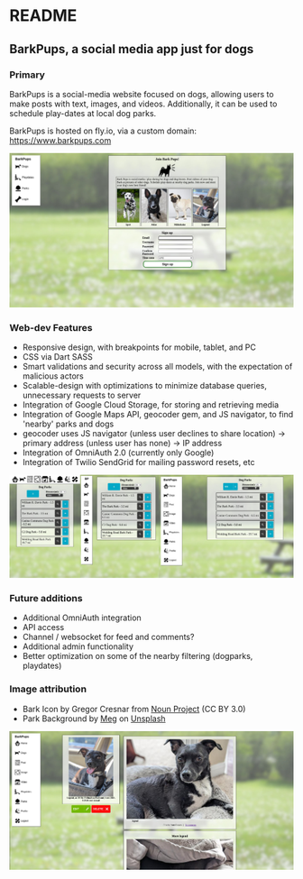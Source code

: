 # README

## BarkPups, a social media app just for dogs

### Primary
BarkPups is a social-media website focused on dogs, allowing users to make posts with text, images, and videos. Additionally, it can be used to schedule play-dates at local dog parks.

BarkPups is hosted on fly.io, via a custom domain: https://www.barkpups.com

![Screenshot of Sign-up](https://github.com/Xenrathe/Rails-bark_book/blob/main/GitIntro.jpg?raw=true)

### Web-dev Features
* Responsive design, with breakpoints for mobile, tablet, and PC
* CSS via Dart SASS
* Smart validations and security across all models, with the expectation of malicious actors
* Scalable-design with optimizations to minimize database queries, unnecessary requests to server
* Integration of Google Cloud Storage, for storing and retrieving media
* Integration of Google Maps API, geocoder gem, and JS navigator, to find 'nearby' parks and dogs
* geocoder uses JS navigator (unless user declines to share location) -> primary address (unless user has none) -> IP address
* Integration of OmniAuth 2.0 (currently only Google)
* Integration of Twilio SendGrid for mailing password resets, etc
  
![Screenshot of responsive design](https://github.com/Xenrathe/Rails-bark_book/blob/main/GitResponsive.jpg?raw=true)

### Future additions
* Additional OmniAuth integration
* API access
* Channel / websocket for feed and comments?
* Additional admin functionality
* Better optimization on some of the nearby filtering (dogparks, playdates)

### Image attribution
* Bark Icon by Gregor Cresnar from <a href="https://thenounproject.com/browse/icons/term/bark/" target="_blank" title="bark Icons">Noun Project</a> (CC BY 3.0)
* Park Background by <a href="https://unsplash.com/@megindoors?utm_content=creditCopyText&utm_medium=referral&utm_source=unsplash">Meg</a> on <a href="https://unsplash.com/photos/a-picnic-table-in-the-middle-of-a-field-of-flowers-3hyfMlJJ8rU?utm_content=creditCopyText&utm_medium=referral&utm_source=unsplash">Unsplash</a>
  

![Screenshot of a Dog Feed](https://github.com/Xenrathe/Rails-bark_book/blob/main/GitDog.jpg?raw=true)